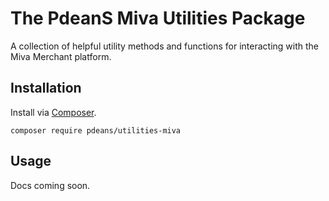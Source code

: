 # The PdeanS Miva Utilities Package

A collection of helpful utility methods and functions for interacting with the Miva Merchant platform.

## Installation

Install via [Composer](https://getcomposer.org/).

```shell
composer require pdeans/utilities-miva
```

## Usage

Docs coming soon.
